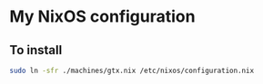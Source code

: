# My NixOS configuration

## To install
```bash
sudo ln -sfr ./machines/gtx.nix /etc/nixos/configuration.nix
```
